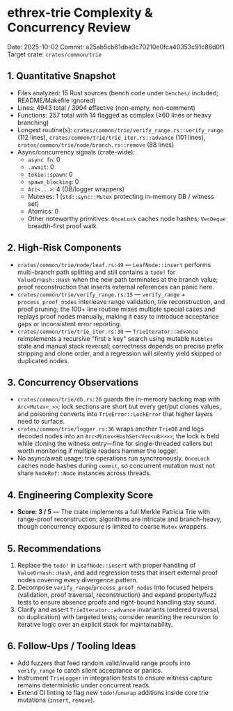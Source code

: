 # ethrex-trie Complexity & Concurrency Review

Date: 2025-10-02
Commit: a25ab5cb61dba3c70210e0fca40353c91c88d0f1
Target crate: `crates/common/trie`

## 1. Quantitative Snapshot
- Files analyzed: 15 Rust sources (bench code under `benches/` included; README/Makefile ignored)
- Lines: 4943 total / 3904 effective (non-empty, non-comment)
- Functions: 257 total with 14 flagged as complex (≥60 lines or heavy branching)
- Longest routine(s): `crates/common/trie/verify_range.rs::verify_range` (112 lines), `crates/common/trie/trie_iter.rs::advance` (101 lines), `crates/common/trie/node/branch.rs::remove` (88 lines)
- Async/concurrency signals (crate-wide):
  - `async fn`: 0
  - `.await`: 0
  - `tokio::spawn`: 0
  - `spawn_blocking`: 0
  - `Arc<...>`: 4 (DB/logger wrappers)
  - Mutexes: 1 (`std::sync::Mutex` protecting in-memory DB / witness set)
  - Atomics: 0
  - Other noteworthy primitives: `OnceLock` caches node hashes; `VecDeque` breadth-first proof walk

## 2. High-Risk Components
- `crates/common/trie/node/leaf.rs:49` — `LeafNode::insert` performs multi-branch path splitting and still contains a `todo!` for `ValueOrHash::Hash` when the new path terminates at the branch value; proof reconstruction that inserts external references can panic here.
- `crates/common/trie/verify_range.rs:15` — `verify_range` + `process_proof_nodes` interleave range validation, trie reconstruction, and proof pruning; the 100+ line routine mixes multiple special cases and replays proof nodes manually, making it easy to introduce acceptance gaps or inconsistent error reporting.
- `crates/common/trie/trie_iter.rs:30` — `TrieIterator::advance` reimplements a recursive "first ≥ key" search using mutable `Nibbles` state and manual stack reversal; correctness depends on precise prefix stripping and clone order, and a regression will silently yield skipped or duplicated nodes.

## 3. Concurrency Observations
- `crates/common/trie/db.rs:20` guards the in-memory backing map with `Arc<Mutex<_>>`; lock sections are short but every get/put clones values, and poisoning converts into `TrieError::LockError` that higher layers need to surface.
- `crates/common/trie/logger.rs:36` wraps another `TrieDB` and logs decoded nodes into an `Arc<Mutex<HashSet<Vec<u8>>>>`; the lock is held while cloning the witness entry—fine for single-threaded callers but worth monitoring if multiple readers hammer the logger.
- No async/await usage; trie operations run synchronously. `OnceLock` caches node hashes during `commit`, so concurrent mutation must not share `NodeRef::Node` instances across threads.

## 4. Engineering Complexity Score
- **Score: 3 / 5** — The crate implements a full Merkle Patricia Trie with range-proof reconstruction; algorithms are intricate and branch-heavy, though concurrency exposure is limited to coarse `Mutex` wrappers.

## 5. Recommendations
1. Replace the `todo!` in `LeafNode::insert` with proper handling of `ValueOrHash::Hash`, and add regression tests that insert external proof nodes covering every divergence pattern.
2. Decompose `verify_range`/`process_proof_nodes` into focused helpers (validation, proof traversal, reconstruction) and expand property/fuzz tests to ensure absence proofs and right-bound handling stay sound.
3. Clarify and assert `TrieIterator::advance` invariants (ordered traversal, no duplication) with targeted tests; consider rewriting the recursion to iterative logic over an explicit stack for maintainability.

## 6. Follow-Ups / Tooling Ideas
- Add fuzzers that feed random valid/invalid range proofs into `verify_range` to catch silent acceptance or panics.
- Instrument `TrieLogger` in integration tests to ensure witness capture remains deterministic under concurrent reads.
- Extend CI linting to flag new `todo!`/`unwrap` additions inside core trie mutations (`insert`, `remove`).
